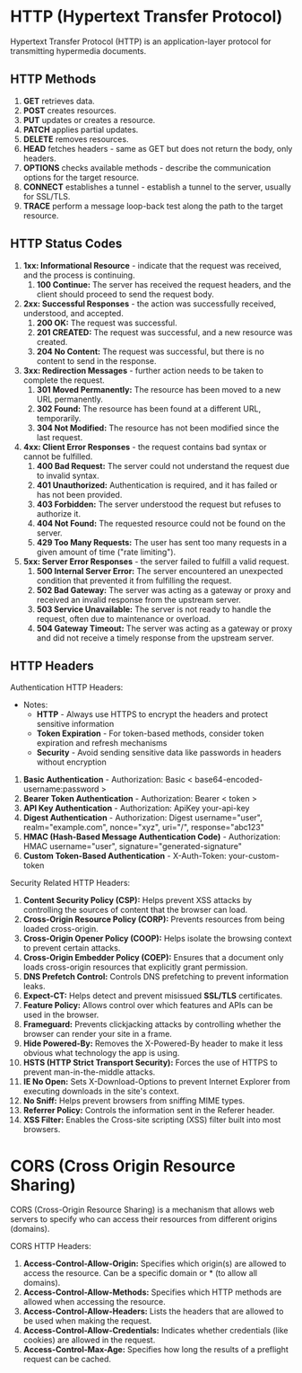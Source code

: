 # HTTP (Hypertext Transfer Protocol)

Hypertext Transfer Protocol (HTTP) is an application-layer protocol for transmitting hypermedia documents.
 
## HTTP Methods 

1. **GET** retrieves data.
1. **POST** creates resources.
1. **PUT** updates or creates a resource.
1. **PATCH** applies partial updates.
1. **DELETE** removes resources.
1. **HEAD** fetches headers - same as GET but does not return the body, only headers.
1. **OPTIONS** checks available methods - describe the communication options for the target resource.
1. **CONNECT** establishes a tunnel - establish a tunnel to the server, usually for SSL/TLS.
1. **TRACE** perform a message loop-back test along the path to the target resource.

## HTTP Status Codes

1. **1xx: Informational Resource** - indicate that the request was received, and the process is continuing.
   1. **100 Continue:** The server has received the request headers, and the client should proceed to send the request body.
1. **2xx: Successful Responses** - the action was successfully received, understood, and accepted.
   1. **200 OK:** The request was successful.
   1. **201 CREATED:** The request was successful, and a new resource was created.
   1. **204 No Content:** The request was successful, but there is no content to send in the response.
1. **3xx: Redirection Messages** - further action needs to be taken to complete the request.
   1. **301 Moved Permanently:** The resource has been moved to a new URL permanently.
   1. **302 Found:** The resource has been found at a different URL, temporarily.
   1. **304 Not Modified:** The resource has not been modified since the last request.
1. **4xx: Client Error Responses** - the request contains bad syntax or cannot be fulfilled.
   1. **400 Bad Request:** The server could not understand the request due to invalid syntax.
   1. **401 Unauthorized:** Authentication is required, and it has failed or has not been provided.
   1. **403 Forbidden:** The server understood the request but refuses to authorize it.
   1. **404 Not Found:** The requested resource could not be found on the server.
   1. **429 Too Many Requests:** The user has sent too many requests in a given amount of time ("rate limiting").
1. **5xx: Server Error Responses** - the server failed to fulfill a valid request.
   1. **500 Internal Server Error:** The server encountered an unexpected condition that prevented it from fulfilling the request.
   1. **502 Bad Gateway:** The server was acting as a gateway or proxy and received an invalid response from the upstream server.
   1. **503 Service Unavailable:** The server is not ready to handle the request, often due to maintenance or overload.
   1. **504 Gateway Timeout:** The server was acting as a gateway or proxy and did not receive a timely response from the upstream server.
   

## HTTP Headers

Authentication HTTP Headers:

- Notes:
   - **HTTP** - Always use HTTPS to encrypt the headers and protect sensitive information
   - **Token Expiration** - For token-based methods, consider token expiration and refresh mechanisms
   - **Security** - Avoid sending sensitive data like passwords in headers without encryption

1. **Basic Authentication** - Authorization: Basic < base64-encoded-username:password >
1. **Bearer Token Authentication** - Authorization: Bearer < token >
1. **API Key Authentication** - Authorization: ApiKey your-api-key
1. **Digest Authentication** - Authorization: Digest username="user", realm="example.com", nonce="xyz", uri="/", response="abc123"
1. **HMAC (Hash-Based Message Authentication Code)** - Authorization: HMAC username="user", signature="generated-signature"
1. **Custom Token-Based Authentication** - X-Auth-Token: your-custom-token

Security Related HTTP Headers:

1. **Content Security Policy (CSP):** Helps prevent XSS attacks by controlling the sources of content that the browser can load.
1. **Cross-Origin Resource Policy (CORP):** Prevents resources from being loaded cross-origin.
1. **Cross-Origin Opener Policy (COOP):** Helps isolate the browsing context to prevent certain attacks.
1. **Cross-Origin Embedder Policy (COEP):** Ensures that a document only loads cross-origin resources that explicitly grant permission.
1. **DNS Prefetch Control:** Controls DNS prefetching to prevent information leaks.
1. **Expect-CT:** Helps detect and prevent misissued **SSL/TLS** certificates.
1. **Feature Policy:** Allows control over which features and APIs can be used in the browser.
1. **Frameguard:** Prevents clickjacking attacks by controlling whether the browser can render your site in a frame.
1. **Hide Powered-By:** Removes the X-Powered-By header to make it less obvious what technology the app is using.
1. **HSTS (HTTP Strict Transport Security):** Forces the use of HTTPS to prevent man-in-the-middle attacks.
1. **IE No Open:** Sets X-Download-Options to prevent Internet Explorer from executing downloads in the site's context.
1. **No Sniff:** Helps prevent browsers from sniffing MIME types.
1. **Referrer Policy:** Controls the information sent in the Referer header.
1. **XSS Filter:**  Enables the Cross-site scripting (XSS) filter built into most browsers.

# CORS (Cross Origin Resource Sharing) 

CORS (Cross-Origin Resource Sharing) is a mechanism that allows web servers to specify who can access their resources from different origins (domains).

CORS HTTP Headers:

1. **Access-Control-Allow-Origin:** Specifies which origin(s) are allowed to access the resource. Can be a specific domain or * (to allow all domains).
1. **Access-Control-Allow-Methods:** Specifies which HTTP methods are allowed when accessing the resource.
1. **Access-Control-Allow-Headers:** Lists the headers that are allowed to be used when making the request.
1. **Access-Control-Allow-Credentials:** Indicates whether credentials (like cookies) are allowed in the request.
1. **Access-Control-Max-Age:** Specifies how long the results of a preflight request can be cached.

